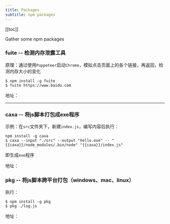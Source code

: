 ```yaml
---
title: Packages
subtitle: npm packages
---
```


[[toc]]

Gather some npm packages

### fuite -- 检测内存泄露工具

原理：通过使用`Puppeteer`启动`Chrome`，模拟点击页面上的各个链接，再返回，检测内存大小的变化

```shell
$ npm install -g fuite
$ fuite https://www.baidu.com
```

地址：<GitHubLink repo="nolanlawson/fuite" />

---

### caxa -- 将js脚本打包成exe程序

示例：在`src`文件夹下，新建`index.js`，编写内容后执行：

```shell
npm install -g caxa
$ caxa --input "./src" --output "hello.exe" -- "{{caxa}}/node_modules/.bin/node" "{{caxa}}/index.js"
```

即生成`exe`程序

地址：<GitHubLink repo="leafac/caxa" />

### pkg -- 将js脚本跨平台打包（windows、mac、linux）

执行：

```shell
$ npm install -g pkg
$ pkg ./log.js
```

地址：<GitHubLink repo="vercel/pkg" />